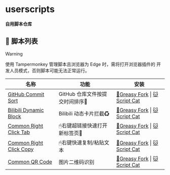 # userscripts

**自用脚本仓库**

## 🐒 脚本列表

> [!WARNING]
> 使用 Tampermonkey 管理脚本且浏览器为 Edge 时，需将打开浏览器插件的 开发人员模式，否则脚本可能无法正常运行。

| 名称                                                                | 功能                           | 安装                                                                                                                                                   |
| ------------------------------------------------------------------- | ------------------------------ | ------------------------------------------------------------------------------------------------------------------------------------------------------ |
| [GitHub Commit Sort](./apps/github/commit-sort/README.md)           | GitHub 仓库文件按提交时间排序📅 | [🐒Greasy Fork](https://greasyfork.org/zh-CN/scripts/522083-github-commit-sort) \| [🐱Script Cat](https://scriptcat.org/zh-CN/script-show-page/2577)     |
| [Bilibili Dynamic Block](./apps/bilibili/dynamic-block/README.md)   | Bilibili 动态卡片拦截♻         | [🐒Greasy Fork](https://greasyfork.org/zh-CN/scripts/522087-bilibili-dynamic-block) \| [🐱Script Cat](https://scriptcat.org/zh-CN/script-show-page/2576) |
| [Common Right Click Tab](./apps/common/right-click-tab/README.md)   | 🖱右键超链接快速打开新标签页📑   | [🐒Greasy Fork](https://greasyfork.org/zh-CN/scripts/528494-common-right-click-tab) \| [🐱Script Cat](https://scriptcat.org/zh-CN/script-show-page/2869) |
| [Common Right Click Copy](./apps/common/right-click-copy/README.md) | 🖱右键快速复制/粘贴文本         | [🐒Greasy Fork](https://greasyfork.org/zh-CN/scripts/532794) \| [🐱Script Cat](https://scriptcat.org/zh-CN/script-show-page/3186)                        |
| [Common QR Code](./apps/common/qr-code/README.md)                   | 图片二维码识别                 | [🐒Greasy Fork](https://greasyfork.org/zh-CN/scripts/538539) \| [🐱Script Cat](https://scriptcat.org/zh-CN/script-show-page/3559)                        |
